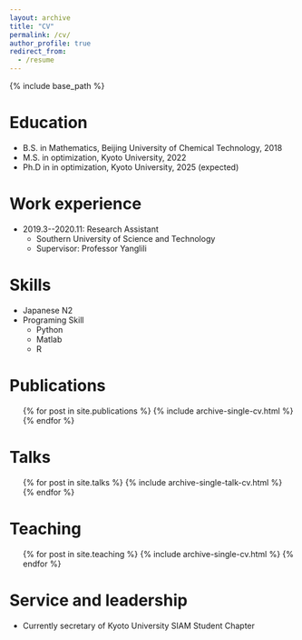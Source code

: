 ```yaml
---
layout: archive
title: "CV"
permalink: /cv/
author_profile: true
redirect_from:
  - /resume
---
```


{% include base_path %}

Education
======
* B.S. in Mathematics, Beijing University of Chemical Technology, 2018
* M.S. in optimization, Kyoto University, 2022
* Ph.D in in optimization, Kyoto University, 2025 (expected)

Work experience
======
* 2019.3--2020.11: Research Assistant
  * Southern University of Science and Technology
  * Supervisor: Professor Yanglili


  
Skills
======
* Japanese N2
* Programing Skill
  * Python
  * Matlab
  * R


Publications
======
  <ul>{% for post in site.publications %}
    {% include archive-single-cv.html %}
  {% endfor %}</ul>
  
Talks
======
  <ul>{% for post in site.talks %}
    {% include archive-single-talk-cv.html %}
  {% endfor %}</ul>
  
Teaching
======
  <ul>{% for post in site.teaching %}
    {% include archive-single-cv.html %}
  {% endfor %}</ul>
  
Service and leadership
======
* Currently secretary of Kyoto University SIAM Student Chapter
